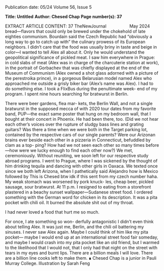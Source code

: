 Publication date: 05/24
Volume 56, Issue 5

**Title: Untitled**
**Author: Chesed Chap**
**Page number(s): 37**

EXTRACT ARTICLE CONTENT:
37
TheNewJournal          May 2024
bread—flavors that could only be brewed 
under the chokehold of late eighties 
communism. Bourdain said the Czech 
Republic had “obviously a long way to go 
to catch up with” the culinary prowess of 
its European neighbors. I didn’t care that 
the food was usually briny in taste and 
beige in color—I wanted to tell Alex all 
about it. Only he would understand the 
geopolitical significance of pickled meat. 
I saw him everywhere in Prague: in 
cold slabs of meat (Alex was in charge of 
the charcuterie station at work), in the 
portrait of Gorbachev that was chiefly 
displayed at the end of the Museum of 
Communism (Alex owned a shot glass 
adorned with a picture of the perestroika 
prince), in a gorgeous Belarusian model 
named Alex who approached me outside 
a grisly biker bar (Alex’s name was Alex). 
I had to do something else. I took a 
FlixBus during the penultimate week-
end of my program. I spent nine hours 
searching for bratwurst in Berlin. 

There were beer gardens, flea mar-
kets, the Berlin Wall, and not a single 
bratwurst in the supposed mecca of 
with 2020 tour dates from my favorite 
band, PUP—the exact same poster that 
hung on my bedroom wall, that I bought 
at their concert in Phoenix. He had been 
there, too. (Did we not hear each other’s 
voices over the rupture of sludgy bass lines 
and grating guitars? Was there a time 
when we were both in the Target parking 
lot, contained by the respective cars of our 
single parents? Were our Arizonan brains 
ever beside each other in a pizzeria in 
Connecticut, befuddled by clam as a top-
ping? How had we not seen each other so 
many times before—how were we lucky 
enough to find each other now?)
We met, ceremoniously. Without 
reuniting, we soon left for our respective 
study abroad programs. I went to Prague, 
where I was sickened by the thought 
of him drinking tequila and dancing 
with other girls in Oaxaca. We texted 
once since we both left Arizona, when I 
pathetically said Alejandro how is Mexico 
followed by This is Chesed btw idk if this 
sent from my czech number haha. My weak 
stomach was worsened by pork knuck-
les, cheap beer, pickled sausage, sour 
bratwurst. At 11 p.m. I resigned to eating 
from a storefront plastered in a beachy 
sunset wallpaper—Sudanese street food. 
I ordered something with the German 
word for chicken in its description. It was 
a pita pocket with chili oil. It burned the 
absolute shit out of my throat. 

I had never loved a food that hurt me 
so much. 

For once, I ate something so won-
derfully antagonistic I didn’t even think 
about telling Alex. It was just me, Berlin, 
and the chili oil battering my sinuses. 
I never saw Alex again. Maybe I 
could think of him like my pita pocket—
maybe I would end up at an international 
street food fair someday, and maybe I 
would crash into my pita pocket like an 
old friend, but I warmed to the likelihood 
that I would not, that I only had that 
night on the street with tears in my eyes 
and burnt lips. There are a billion meals I 
will love. There are a billion line cooks left 
to make them. ∎
Chesed Chap is a junior in Pauli 
Murray College.
Illustration by Sarah Feng